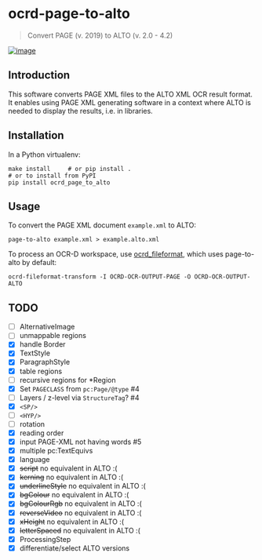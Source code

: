 # ocrd-page-to-alto

> Convert PAGE (v. 2019) to ALTO (v. 2.0 - 4.2)

[![image](https://circleci.com/gh/kba/page-to-alto.svg?style=svg)](https://circleci.com/gh/kba/page-to-alto)


## Introduction

This software converts PAGE XML files to the ALTO XML OCR result format. It
enables using PAGE XML generating software in a context where ALTO is needed
to display the results, i.e. in libraries.

## Installation

In a Python virtualenv:
```
make install     # or pip install .
# or to install from PyPI
pip install ocrd_page_to_alto
```

## Usage

To convert the PAGE XML document `example.xml` to ALTO:
```
page-to-alto example.xml > example.alto.xml
```

To process an OCR-D workspace, use
[ocrd_fileformat](https://github.com/OCR-D/ocrd_fileformat), which uses
page-to-alto by default:
```
ocrd-fileformat-transform -I OCRD-OCR-OUTPUT-PAGE -O OCRD-OCR-OUTPUT-ALTO
```


## TODO

* [ ] AlternativeImage
* [ ] unmappable regions
* [x] handle Border
* [x] TextStyle
* [x] ParagraphStyle
* [x] table regions
* [ ] recursive regions for *Region
* [x] Set `PAGECLASS` from `pc:Page/@type` #4
* [ ] Layers / z-level via `StructureTag`? #4
* [x] `<SP/>`
* [ ] `<HYP/>`
* [ ] rotation
* [x] reading order
* [x] input PAGE-XML not having words #5
* [x] multiple pc:TextEquivs
* [x] language
* [X] ~~script~~ no equivalent in ALTO :(
* [X] ~~kerning~~ no equivalent in ALTO :(
* [X] ~~underlineStyle~~ no equivalent in ALTO :(
* [X] ~~bgColour~~ no equivalent in ALTO :(
* [X] ~~bgColourRgb~~ no equivalent in ALTO :(
* [X] ~~reverseVideo~~ no equivalent in ALTO :(
* [X] ~~xHeight~~ no equivalent in ALTO :(
* [X] ~~letterSpaced~~ no equivalent in ALTO :(
* [x] ProcessingStep
* [x] differentiate/select ALTO versions
